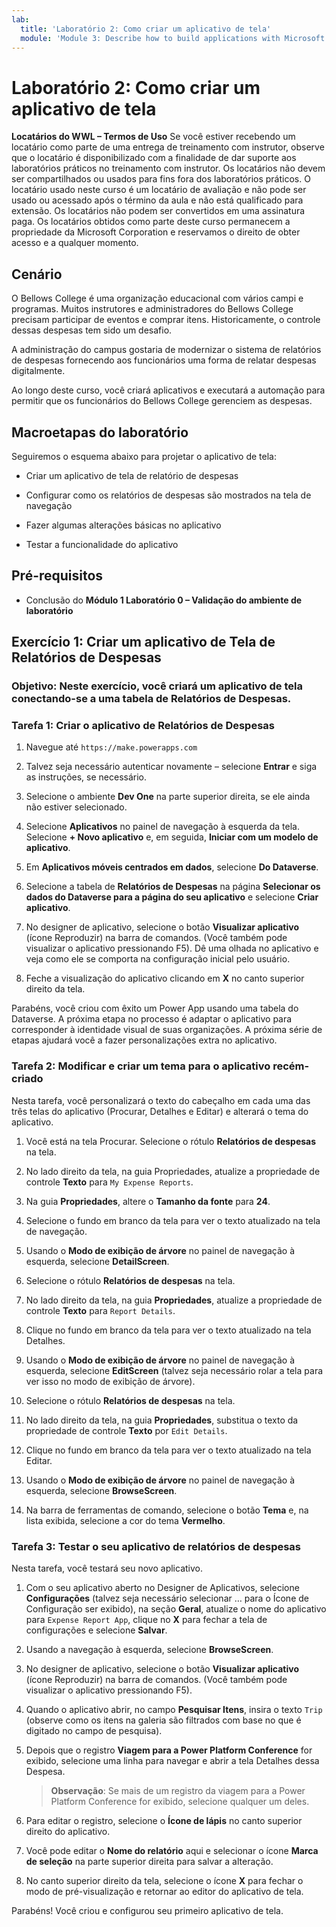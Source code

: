 ```yaml
---
lab:
  title: 'Laboratório 2: Como criar um aplicativo de tela'
  module: 'Module 3: Describe how to build applications with Microsoft Power Apps'
---
```


# Laboratório 2: Como criar um aplicativo de tela

**Locatários do WWL – Termos de Uso** Se você estiver recebendo um locatário como parte de uma entrega de treinamento com instrutor, observe que o locatário é disponibilizado com a finalidade de dar suporte aos laboratórios práticos no treinamento com instrutor. Os locatários não devem ser compartilhados ou usados para fins fora dos laboratórios práticos. O locatário usado neste curso é um locatário de avaliação e não pode ser usado ou acessado após o término da aula e não está qualificado para extensão. Os locatários não podem ser convertidos em uma assinatura paga. Os locatários obtidos como parte deste curso permanecem a propriedade da Microsoft Corporation e reservamos o direito de obter acesso e a qualquer momento. 

## Cenário

O Bellows College é uma organização educacional com vários campi e programas. Muitos instrutores e administradores do Bellows College precisam participar de eventos e comprar itens. Historicamente, o controle dessas despesas tem sido um desafio. 

A administração do campus gostaria de modernizar o sistema de relatórios de despesas fornecendo aos funcionários uma forma de relatar despesas digitalmente. 

Ao longo deste curso, você criará aplicativos e executará a automação para permitir que os funcionários do Bellows College gerenciem as despesas. 


## Macroetapas do laboratório

Seguiremos o esquema abaixo para projetar o aplicativo de tela:

- Criar um aplicativo de tela de relatório de despesas 

- Configurar como os relatórios de despesas são mostrados na tela de navegação

- Fazer algumas alterações básicas no aplicativo

- Testar a funcionalidade do aplicativo

## Pré-requisitos

- Conclusão do **Módulo 1 Laboratório 0 – Validação do ambiente de laboratório**

## Exercício 1: Criar um aplicativo de Tela de Relatórios de Despesas

### Objetivo: Neste exercício, você criará um aplicativo de tela conectando-se a uma tabela de Relatórios de Despesas.

### Tarefa 1: Criar o aplicativo de Relatórios de Despesas

1. Navegue até `https://make.powerapps.com`

1. Talvez seja necessário autenticar novamente – selecione **Entrar** e siga as instruções, se necessário.

1. Selecione o ambiente **Dev One** na parte superior direita, se ele ainda não estiver selecionado.

1. Selecione **Aplicativos** no painel de navegação à esquerda da tela. Selecione **+ Novo aplicativo** e, em seguida, **Iniciar com um modelo de aplicativo**.

1. Em **Aplicativos móveis centrados em dados**, selecione **Do Dataverse**.

1. Selecione a tabela de **Relatórios de Despesas** na página **Selecionar os dados do Dataverse para a página do seu aplicativo** e selecione **Criar aplicativo**.

1. No designer de aplicativo, selecione o botão **Visualizar aplicativo** (ícone Reproduzir) na barra de comandos. (Você também pode visualizar o aplicativo pressionando F5). Dê uma olhada no aplicativo e veja como ele se comporta na configuração inicial pelo usuário.

1. Feche a visualização do aplicativo clicando em **X** no canto superior direito da tela.

Parabéns, você criou com êxito um Power App usando uma tabela do Dataverse. A próxima etapa no processo é adaptar o aplicativo para corresponder à identidade visual de suas organizações. A próxima série de etapas ajudará você a fazer personalizações extra no aplicativo.

### Tarefa 2: Modificar e criar um tema para o aplicativo recém-criado

Nesta tarefa, você personalizará o texto do cabeçalho em cada uma das três telas do aplicativo (Procurar, Detalhes e Editar) e alterará o tema do aplicativo.

1. Você está na tela Procurar. Selecione o rótulo **Relatórios de despesas** na tela.

1. No lado direito da tela, na guia Propriedades, atualize a propriedade de controle **Texto** para `My Expense Reports`.

1. Na guia **Propriedades**, altere o **Tamanho da fonte** para **24**.

1. Selecione o fundo em branco da tela para ver o texto atualizado na tela de navegação.

1. Usando o **Modo de exibição de árvore** no painel de navegação à esquerda, selecione **DetailScreen**.

1. Selecione o rótulo **Relatórios de despesas** na tela.

1. No lado direito da tela, na guia **Propriedades**, atualize a propriedade de controle **Texto** para `Report Details`.

1. Clique no fundo em branco da tela para ver o texto atualizado na tela Detalhes.

1. Usando o **Modo de exibição de árvore** no painel de navegação à esquerda, selecione **EditScreen** (talvez seja necessário rolar a tela para ver isso no modo de exibição de árvore).

1. Selecione o rótulo **Relatórios de despesas** na tela.

1. No lado direito da tela, na guia **Propriedades**, substitua o texto da propriedade de controle **Texto** por `Edit Details`.

1. Clique no fundo em branco da tela para ver o texto atualizado na tela Editar.

1. Usando o **Modo de exibição de árvore** no painel de navegação à esquerda, selecione **BrowseScreen**.

1. Na barra de ferramentas de comando, selecione o botão **Tema** e, na lista exibida, selecione a cor do tema **Vermelho**.

### Tarefa 3: Testar o seu aplicativo de relatórios de despesas

Nesta tarefa, você testará seu novo aplicativo.

1. Com o seu aplicativo aberto no Designer de Aplicativos, selecione **Configurações** (talvez seja necessário selecionar … para o Ícone de Configuração ser exibido), na seção **Geral**, atualize o nome do aplicativo para `Expense Report App`, clique no **X** para fechar a tela de configurações e selecione **Salvar**.

1. Usando a navegação à esquerda, selecione **BrowseScreen**.

1. No designer de aplicativo, selecione o botão **Visualizar aplicativo** (ícone Reproduzir) na barra de comandos. (Você também pode visualizar o aplicativo pressionando F5).

1. Quando o aplicativo abrir, no campo **Pesquisar Itens**, insira o texto `Trip` (observe como os itens na galeria são filtrados com base no que é digitado no campo de pesquisa).

1. Depois que o registro **Viagem para a Power Platform Conference** for exibido, selecione uma linha para navegar e abrir a tela Detalhes dessa Despesa.
 
    >**Observação**: Se mais de um registro da viagem para a Power Platform Conference for exibido, selecione qualquer um deles.

1. Para editar o registro, selecione o **Ícone de lápis** no canto superior direito do aplicativo.

1. Você pode editar o **Nome do relatório** aqui e selecionar o ícone **Marca de seleção** na parte superior direita para salvar a alteração.

1. No canto superior direito da tela, selecione o ícone **X** para fechar o modo de pré-visualização e retornar ao editor do aplicativo de tela.

Parabéns! Você criou e configurou seu primeiro aplicativo de tela.

 
